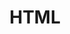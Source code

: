 ---
view: category
lang: en
order: 2
top: true
title: HTML
description: Stay inside in Ktquez play on what is best practices of Modern HTML, accessibility, semantics, among other subjects.
excerpt: Stay within the best practices of Modern HTML, accessibility, semantics, among other subjects.
slug: html5
meta:
  - property: og:image
    content: https://ktquez.com/share/ktquez-play-image-share.png
  - name: twitter:image
    content: https://ktquez.com/share/ktquez-play-image-share.png
---